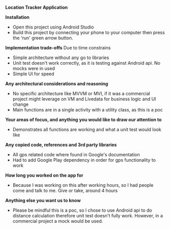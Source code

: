 **Location Tracker Application**

**Installation**
- Open this project using Android Studio
- Build this project by connecting your phone to your computer then press the 'run' green arrow button.

**Implementation trade-offs**
Due to time constrains
- Simple architecture without any go to libraries
- Unit test doesn't work correctly, as it is testing against Android api. No mocks were in used
- Simple UI for speed

**Any architectural considerations and reasoning**
- No specific architecture like MVVM or MVI, if it was a commercial project might leverage on VM and Livedata for business logic and UI change
- Main functions are in a single activity with a utility class, as this is a poc

**Your areas of focus, and anything you would like to draw our attention to**
- Demonstrates all functions are working and what a unit test would look like

**Any copied code, references and 3rd party libraries**
- All gps related code where found in Google's documentation
- Had to add Google Play dependency in order for gps functionality to work

**How long you worked on the app for**
- Because I was working on this after working hours, so I had people come and talk to me. Give or take, around 4 hours

**Anything else you want us to know**
- Please be mindful this is a poc, so I chose to use Android api to do distance calculation therefore unit test doesn't fully work. However, in a commercial project a mock would be used.
